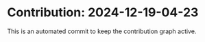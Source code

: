 # Contribution: 2024-12-19-04-23
This is an automated commit to keep the contribution graph active.
